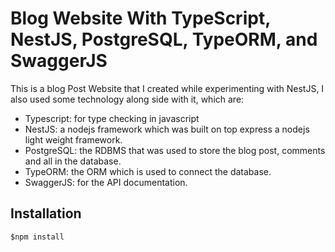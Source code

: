 # Blog Website With TypeScript, NestJS, PostgreSQL, TypeORM, and SwaggerJS

This is a blog Post Website that I created while experimenting with NestJS, I also used some technology along side with it, which are:

- Typescript: for type checking in javascript
- NestJS: a nodejs framework which was built on top express a nodejs light weight framework.
- PostgreSQL: the RDBMS that was used to store the blog post, comments and all in the database.
- TypeORM: the ORM which is used to connect the database.
- SwaggerJS: for the API documentation.

## Installation

    $npm install
